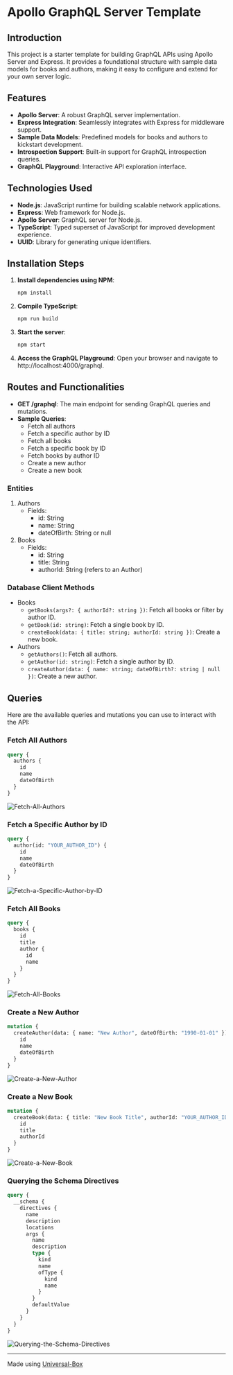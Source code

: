# Apollo GraphQL Server Template

## Introduction
This project is a starter template for building GraphQL APIs using Apollo Server and Express. It provides a foundational structure with sample data models for books and authors, making it easy to configure and extend for your own server logic.

## Features
- **Apollo Server**: A robust GraphQL server implementation.
- **Express Integration**: Seamlessly integrates with Express for middleware support.
- **Sample Data Models**: Predefined models for books and authors to kickstart development.
- **Introspection Support**: Built-in support for GraphQL introspection queries.
- **GraphQL Playground**: Interactive API exploration interface.

## Technologies Used
- **Node.js**: JavaScript runtime for building scalable network applications.
- **Express**: Web framework for Node.js.
- **Apollo Server**: GraphQL server for Node.js.
- **TypeScript**: Typed superset of JavaScript for improved development experience.
- **UUID**: Library for generating unique identifiers.

## Installation Steps
1. **Install dependencies using NPM**:
   ```bash
   npm install
   ```
2. **Compile TypeScript**:
    ```bash
    npm run build
    ```
3. **Start the server**:
    ```bash
    npm start
    ```
4. **Access the GraphQL Playground**: Open your browser and navigate to http://localhost:4000/graphql.

## Routes and Functionalities
- **GET /graphql**: The main endpoint for sending GraphQL queries and mutations.
- **Sample Queries**:
    - Fetch all authors
    - Fetch a specific author by ID
    - Fetch all books
    - Fetch a specific book by ID
    - Fetch books by author ID
    - Create a new author
    - Create a new book

### Entities
1. Authors
    - Fields:
        - id: String
        - name: String
        - dateOfBirth: String or null
2. Books
    - Fields:
        - id: String
        - title: String
        - authorId: String (refers to an Author)
### Database Client Methods
- Books
    - `getBooks(args?: { authorId?: string })`: Fetch all books or filter by author ID.
    - `getBook(id: string)`: Fetch a single book by ID.
    - `createBook(data: { title: string; authorId: string })`: Create a new book.
- Authors
    - `getAuthors()`: Fetch all authors.
    - `getAuthor(id: string)`: Fetch a single author by ID.
    - `createAuthor(data: { name: string; dateOfBirth?: string | null })`: Create a new author.


## Queries
Here are the available queries and mutations you can use to interact with the API:

### Fetch All Authors
```graphql
query {
  authors {
    id
    name
    dateOfBirth
  }
}
```
![Fetch-All-Authors](https://github.com/user-attachments/assets/4eabd7c5-1295-4ec7-a34b-95edc954e887)

### Fetch a Specific Author by ID
```graphql
query {
  author(id: "YOUR_AUTHOR_ID") {
    id
    name
    dateOfBirth
  }
}
```

![Fetch-a-Specific-Author-by-ID](https://github.com/user-attachments/assets/c59f2712-502d-4e87-9a62-e53a7e9ba06e)

### Fetch All Books
```graphql
query {
  books {
    id
    title
    author {
      id
      name
    }
  }
}
```
![Fetch-All-Books](https://github.com/user-attachments/assets/661b4ec3-2206-465c-9cb8-3de3ac8da420)

### Create a New Author
```graphql
mutation {
  createAuthor(data: { name: "New Author", dateOfBirth: "1990-01-01" }) {
    id
    name
    dateOfBirth
  }
}
```

![Create-a-New-Author](https://github.com/user-attachments/assets/2f0f6ea4-9493-426d-9d6b-651001575244)

### Create a New Book
```graphql
mutation {
  createBook(data: { title: "New Book Title", authorId: "YOUR_AUTHOR_ID" }) {
    id
    title
    authorId
  }
}
```

![Create-a-New-Book](https://github.com/user-attachments/assets/178c491e-809f-40ea-a1c8-8e01f181455f)

### Querying the Schema Directives
```graphql
query {
  __schema {
    directives {
      name
      description
      locations
      args {
        name
        description
        type {
          kind
          name
          ofType {
            kind
            name
          }
        }
        defaultValue
      }
    }
  }
}
```

![Querying-the-Schema-Directives](https://github.com/user-attachments/assets/02a6cc78-5f29-4fd7-8acc-d2b4760decb0)

---

Made using [Universal-Box](https://github.com/Abhishek-Mallick/universal-box)
